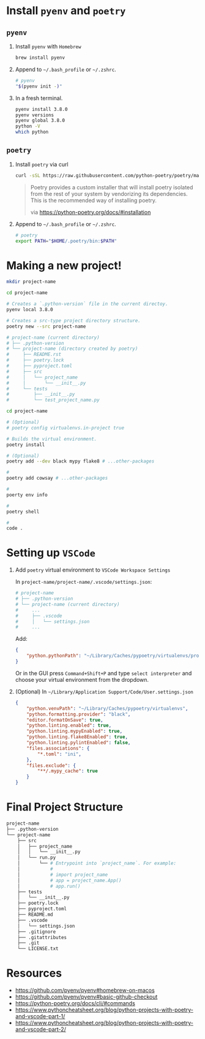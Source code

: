 # Install `pyenv` and `poetry`


## `pyenv`

1. Install `pyenv` with `Homebrew`

    ``` bash
    brew install pyenv
    ```

2. Append to `~/.bash_profile` or `~/.zshrc`.

    ``` bash
    # pyenv
    "$(pyenv init -)"
    ```

3. In a fresh terminal.

    ``` bash
    pyenv install 3.8.0
    pyenv versions
    pyenv global 3.8.0
    python -V
    which python
    ```


## `poetry`

1. Install `poetry` via curl

    ``` bash
    curl -sSL https://raw.githubusercontent.com/python-poetry/poetry/master/get-poetry.py | python
    ```

    > Poetry provides a custom installer that will install poetry isolated from the rest of your system by vendorizing its dependencies. This is the recommended way of installing poetry.
    >
    >via https://python-poetry.org/docs/#installation


2. Append to `~/.bash_profile` or `~/.zshrc`.

    ``` bash
    # poetry
    export PATH="$HOME/.poetry/bin:$PATH"
    ```

# Making a new project!

``` bash
mkdir project-name

cd project-name

# Creates a `.python-version` file in the current directoy.
pyenv local 3.8.0

# Creates a src-type project directory structure.
poetry new --src project-name

# project-name (current directory)
# ├── .python-version
# └── project-name (directory created by poetry)
#     ├── README.rst
#     ├── poetry.lock
#     ├── pyproject.toml
#     ├── src
#     │   └── project_name
#     │       └── __init__.py
#     └── tests
#         ├── __init__.py
#         └── test_project_name.py

cd project-name

# (Optional)
# poetry config virtualenvs.in-project true

# Builds the virtual environment.
poetry install

# (Optional)
poetry add --dev black mypy flake8 # ...other-packages

#
poetry add cowsay # ...other-packages

#
poerty env info

#
poetry shell

#
code .
```

# Setting up `VSCode`

1. Add `poetry` virtual environment to `VSCode Workspace Settings`

    In `project-name/project-name/.vscode/settings.json`:

    ``` bash
    # project-name
    # ├── .python-version
    # └── project-name (current directory)
    #     ...
    #     ├── .vscode
    #     │   └── settings.json
    #     ...
    ```

    Add:
    ``` json
    {
        "python.pythonPath": "~/Library/Caches/pypoetry/virtualenvs/project-name/bin/python"
    }
    ```

    Or in the GUI press `Command+Shift+P` and type `select interpreter` and choose your virtual environment from the dropdown.

2. (Optional) In `~/Library/Application Support/Code/User.settings.json`

    ``` json
    {
        "python.venvPath": "~/Library/Caches/pypoetry/virtualenvs",
        "python.formatting.provider": "black",
        "editor.formatOnSave": true,
        "python.linting.enabled": true,
        "python.linting.mypyEnabled": true,
        "python.linting.flake8Enabled": true,
        "python.linting.pylintEnabled": false,
        "files.associations": {
            "*.toml": "ini",
        },
        "files.exclude": {
            "**/.mypy_cache": true
        }
    }
    ```


# Final Project Structure

``` bash
project-name
├── .python-version
└── project-name
    ├── src
    │   ├── project_name
    │   │   └── __init__.py
    │   └── run.py
    │       └── # Entrypoint into `project_name`. For example:
    │           #
    │           # import project_name
    │           # app = project_name.App()
    │           # app.run()
    ├── tests
    │   └── __init__.py
    ├── poetry.lock
    ├── pyproject.toml
    ├── README.md
    ├── .vscode
    │   └── settings.json
    ├── .gitignore
    ├── .gitattributes
    ├── .git
    └── LICENSE.txt
```


# Resources

+ https://github.com/pyenv/pyenv#homebrew-on-macos
+ https://github.com/pyenv/pyenv#basic-github-checkout
+ https://python-poetry.org/docs/cli/#commands
+ https://www.pythoncheatsheet.org/blog/python-projects-with-poetry-and-vscode-part-1/
+ https://www.pythoncheatsheet.org/blog/python-projects-with-poetry-and-vscode-part-2/
